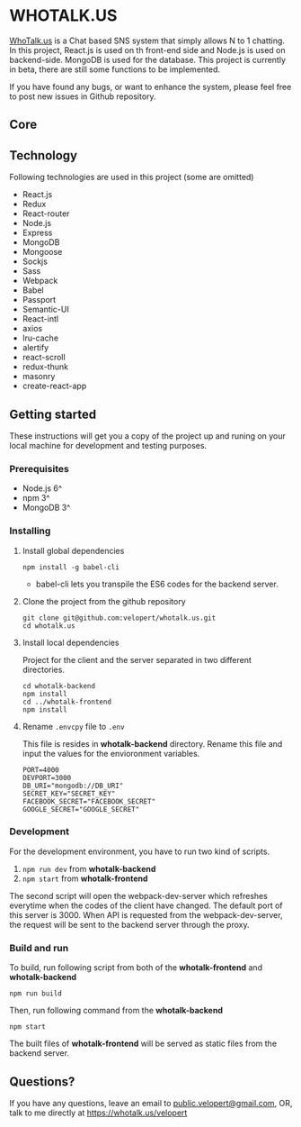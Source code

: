 # WHOTALK.US
[WhoTalk.us](https://whotalk.us/) is a Chat based SNS system that simply allows N to 1 chatting. In this project, React.js is used on th front-end side and Node.js is used on backend-side. MongoDB is used for the database. This project is currently in beta, there are still some functions to be implemented.

If you have found any bugs, or want to enhance the system, please feel free to post new issues in Github repository. 

## Core 


## Technology 

Following technologies are used in this project (some are omitted)
- React.js
- Redux
- React-router
- Node.js
- Express
- MongoDB
- Mongoose
- Sockjs
- Sass
- Webpack
- Babel
- Passport
- Semantic-UI
- React-intl
- axios
- lru-cache
- alertify
- react-scroll
- redux-thunk
- masonry
- create-react-app



## Getting started

These instructions will get you a copy of the project up and runing on your local machine for development and testing purposes.

### Prerequisites

- Node.js 6^
- npm 3^
- MongoDB 3^

### Installing

1. Install global dependencies

    ```
    npm install -g babel-cli
    ```
    - babel-cli lets you transpile the ES6 codes for the backend server.

2. Clone the project from the github repository

    ```
    git clone git@github.com:velopert/whotalk.us.git
    cd whotalk.us
    ```
3. Install local dependencies

    Project for the client and the server separated in two different directories. 
    ```
    cd whotalk-backend
    npm install
    cd ../whotalk-frontend
    npm install
    ```
4. Rename `.envcpy` file to `.env`

    This file is resides in **whotalk-backend** directory. Rename this file and input the values for the envioronment variables.
    ```
    PORT=4000
    DEVPORT=3000
    DB_URI="mongodb://DB_URI"
    SECRET_KEY="SECRET_KEY"
    FACEBOOK_SECRET="FACEBOOK_SECRET"
    GOOGLE_SECRET="GOOGLE_SECRET"
    ```

### Development

For the development environment, you have to run two kind of scripts.

1. `npm run dev` from **whotalk-backend**
2. `npm start` from **whotalk-frontend**

The second script will open the webpack-dev-server which refreshes everytime when the codes of the client have changed. The default port of this server is 3000. When API is requested from the webpack-dev-server, the request will be sent to the backend server through the proxy.

### Build and run

To build, run following script from both of the **whotalk-frontend** and **whotalk-backend**

```
npm run build
```

Then, run following command from the **whotalk-backend**
```
npm start
```

The built files of **whotalk-frontend** will be served as static files from the backend server.

## Questions?

If you have any questions, leave an email to public.velopert@gmail.com, OR, talk to me directly at https://whotalk.us/velopert